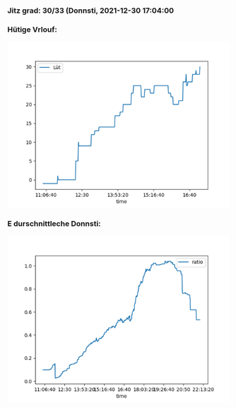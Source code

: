 ### Jitz grad: 30/33 (Donnsti, 2021-12-30 17:04:00

### Hütige Vrlouf:
![Graph](Today.png)

### E durschnittleche Donnsti:
![Graph](Donnsti.png)